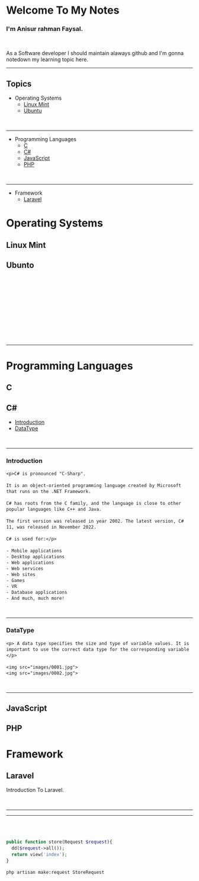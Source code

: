 # Welcome To My Notes
### I'm Anisur rahman Faysal.

<br>
<p>As a Software developer I should maintain alaways github and I'm gonna notedown my learning topic here.</p>
<hr>

## Topics

- Operating Systems
  - [Linux Mint](#linuxmint)
  - [Ubuntu](#ubuntu)

<br>
<hr>

- Programming Languages
  - [C](#c)
  - [C#](#c#)
  - [JavaScript](#javascript)
  - [PHP](#php)

<br>
<hr>

- Framework
  - [Laravel](#laravel)
# Operating Systems
## Linux Mint <a name="linuxmint"></a>  
## Ubunto <a name="ubuntu"></a>

<br>
<br>
<br>
<br>
<br>
<br>
<br>
<br>
<br>

<br>
<hr>

# Programming Languages
## C <a name="c"></a> 
## C# <a name="c#">
 - [Introduction](#introduction)
 - [DataType](#datatype)
<br>
<hr>

   ### Introduction <a name="introduction">
    <p>C# is pronounced "C-Sharp".

    It is an object-oriented programming language created by Microsoft that runs on the .NET Framework.

    C# has roots from the C family, and the language is close to other popular languages like C++ and Java.

    The first version was released in year 2002. The latest version, C# 11, was released in November 2022.

    C# is used for:</p>

    - Mobile applications
    - Desktop applications
    - Web applications
    - Web services
    - Web sites
    - Games
    - VR
    - Database applications
    - And much, much more!


   </a>

<br>
<hr>

   ### DataType <a name="datatype">

    <p> A data type specifies the size and type of variable values. It is important to use the correct data type for the corresponding variable </p>

    <img src="images/0001.jpg">
    <img src="images/0002.jpg">

    

   </a>
  </a>

<br>
<hr>
   


    

## JavaScript <a name="javascript"></a> 
## PHP <a name="php"></a> 

# Framework
## Laravel <a name="laravel">
  Introduction To Laravel.
</a>

<br>
<hr>

<hr>
<br>




```php

public function store(Request $request){
  dd($request->all());
  return view('index');
}
```

```bash
php artisan make:request StoreRequest
```
